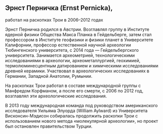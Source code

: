 ## Эрнст Перничка (Ernst Pernicka),

работал на раскопках Трои в 2006–2012 годах

Эрнст Перничка родился в Австрии. Возглавлял группу в Институте ядерной физики Общества Макса Планка в Гейдельберге, затем стал профессором в Институте геофизики и физики планет в Университете Калифорнии, профессор естественной научной археологии Тюбингенского университета, с 2014 года — Гейдельбергского университета. Занимается археометрией, технологическими исследованиями в археологии, археометаллургией, геохимией, термолюминесцентным датированием и химическими исследованиями древней керамики. Участвовал в археологических исследованиях в Германии, Западной Анатолии, Румынии.

На раскопках Трои работал в составе международной группы с Манфредом Корфманом, а после его смерти, с 2006 по 2012 год, возглавлял эти археологические исследования.

В 2013 году международная команда под руководством американского исследователя Уильяма Элуорда (William Aylward) из Университета Висконсин-Мэдисон собиралась продолжить раскопки Трои с использованием нового метода «молекулярной археологии», но проект был остановлен правительством Турции.
